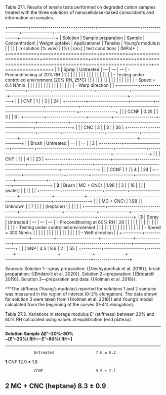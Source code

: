 Table 27.1. Results of tensile tests performed on degraded cotton samples treated with the three solutions of nanocellulose-based consolidants and information on samples.

+----------+--------------------+-----------+---------------------+----------------+---------------+-----------------------------------------------------------+------------------+
| Solution | Sample preparation | Sample    | Concentration\      | Weight uptake\ | Applications\ | Tensile\                                                  | Young’s modulus\ |
|          |                    |           | in solution (% w/w) | (%)            | (no.)         | test conditions                                           | (MPa)\*          |
+==========+====================+===========+=====================+================+===============+===========================================================+==================+
| **1**    | Spray              | Untreated | —                   | —              | —             | -   Preconditioning at 20% RH                             | 2                |
|          |                    |           |                     |                |               |                                                           |                  |
|          |                    |           |                     |                |               | -   Testing under controlled environment (20% RH, 25°C)   |                  |
|          |                    |           |                     |                |               |                                                           |                  |
|          |                    |           |                     |                |               | -   Speed = 0.4 N/min.                                    |                  |
|          |                    |           |                     |                |               |                                                           |                  |
|          |                    |           |                     |                |               | -   Warp direction                                        |                  |
+----------+--------------------+-----------+---------------------+----------------+---------------+-----------------------------------------------------------+------------------+
|          |                    | CNF       | 1                   |                | 3             |                                                           | 24               |
+----------+--------------------+-----------+---------------------+----------------+---------------+-----------------------------------------------------------+------------------+
|          |                    | CCNF      | 0.25                |                | 3             |                                                           | 8                |
+----------+--------------------+-----------+---------------------+----------------+---------------+-----------------------------------------------------------+------------------+
|          |                    | CNC       | 3                   |                | 3             |                                                           | 36               |
+----------+--------------------+-----------+---------------------+----------------+---------------+-----------------------------------------------------------+------------------+
|          | Brush              | Untreated | —                   |                | —             |                                                           | 2                |
+----------+--------------------+-----------+---------------------+----------------+---------------+-----------------------------------------------------------+------------------+
|          |                    | CNF       | 1                   |                | 4             |                                                           | 23               |
+----------+--------------------+-----------+---------------------+----------------+---------------+-----------------------------------------------------------+------------------+
|          |                    | CCNF      | 1                   |                | 4             |                                                           | 24               |
+----------+--------------------+-----------+---------------------+----------------+---------------+-----------------------------------------------------------+------------------+
| **2**    | Brush              | MC + CNC\ | 1.98                |                | 3             |                                                           | 16               |
|          |                    | (water)   |                     |                |               |                                                           |                  |
+----------+--------------------+-----------+---------------------+----------------+---------------+-----------------------------------------------------------+------------------+
|          |                    | MC + CNC\ | 1.98                |                | Unknown       |                                                           | 7                |
|          |                    | (heptane) |                     |                |               |                                                           |                  |
+----------+--------------------+-----------+---------------------+----------------+---------------+-----------------------------------------------------------+------------------+
| **3**    | Spray              | Untreated | —                   | —              | —             | -   Preconditioning at 60% RH                             | 26               |
|          |                    |           |                     |                |               |                                                           |                  |
|          |                    |           |                     |                |               | -   Testing under controlled environment                  |                  |
|          |                    |           |                     |                |               |                                                           |                  |
|          |                    |           |                     |                |               | -   Speed = 300 N/min.                                    |                  |
|          |                    |           |                     |                |               |                                                           |                  |
|          |                    |           |                     |                |               | -   Weft direction                                        |                  |
+----------+--------------------+-----------+---------------------+----------------+---------------+-----------------------------------------------------------+------------------+
|          |                    | SNP       | 4.5                 | 8.6            | 2             |                                                           | 55               |
+----------+--------------------+-----------+---------------------+----------------+---------------+-----------------------------------------------------------+------------------+

*Sources:* Solution 1—spray preparation: {{Nechyporchuk et al. 2018}}; brush preparation: {{Bridarolli et al. 2020}}. Solution 2—preparation: {{Bridarolli 2019}}. Solution 3—preparation and data: {{Kolman et al. 2018}}.

^\*^The stiffness (Young’s modulus) reported for solutions 1 and 2 samples was measured in the region of interest (0–2% elongation). The data shown for solution 3 were taken from {{Kolman et al. 2018}} and Young’s moduli calculated from the beginning of the curves (0-4% elongation).

Table 27.2. Variations in storage modulus E' (stiffness) between 20% and 80% RH calculated using values at equilibration (end plateau).

  --------------------------------------------------------------------------------
  **Solution**   **Sample**                  **Δ*E'*~20%–80%\
                                             ~\[*E'*~20%\ RH~– *E'*~80%\ RH~\]**
  -------------- --------------------------- -------------------------------------
                 Untreated                   7.6 ± 0.2

  **1**          CNF                         12.9 ± 1.8

                 CCNF                        9.9 ± 2.1

  **2**          MC + CNC (heptane)          8.3 ± 0.9
  --------------------------------------------------------------------------------
